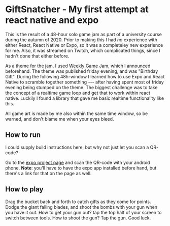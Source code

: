 # GiftSnatcher - My first attempt at react native and expo

This is the result of a 48-hour solo game jam as part of a university course during the autumn of 2020.
Prior to making this I had *no* experience with either React, React Native or Expo, so it was a completeley new 
experience for me. Also, it was streamed on Twitch, which complicated things, since I hadn't done that either
before.

As a theme for the jam, I used [Weekly Game Jam](http://www.weeklygamejam.com/), which I announced beforehand.
The theme was published friday evening, and was "Birthday Gift". During the following 48h-window I learned how
to use Expo and React Native to scramble together something --- after having spent most of friday evening
being stumped on the theme. The biggest challenge was to take the concept of a realtime game loop and get that
to work within react native. Luckily I found a library that gave me basic realtime functionality like this.

All game art is made by me also within the same time window, so be warned, and don't blame me when your eyes 
bleed.

## How to run
I could supply build instructions here, but why not just let you scan a QR-code?

Go to the [expo project page](https://expo.io/@morngrar/projects/GiftSnatcher) and scan the QR-code with your 
android phone. **Note**: you'll have to have the expo app installed before hand, but there's a link for that on
the page as well.


## How to play
Drag the bucket back and forth to catch gifts as they come for points. Dodge the giant falling blades, and shoot 
the bombs with your gun when you have it out. How to get your gun out? tap the top half of your screen to switch
between tools. How to shoot the gun? Tap the gun. Good luck.
